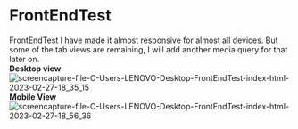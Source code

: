 # FrontEndTest
FrontEndTest
I have made it almost responsive for almost all devices. But some of the tab views are remaining, I will add another media query for that later on.  
**Desktop view**  
![screencapture-file-C-Users-LENOVO-Desktop-FrontEndTest-index-html-2023-02-27-18_35_15](https://user-images.githubusercontent.com/123532079/221580435-9838ae21-5767-49f2-ab15-35b4a0ea21f3.png)  
**Mobile View**  
![screencapture-file-C-Users-LENOVO-Desktop-FrontEndTest-index-html-2023-02-27-18_56_36](https://user-images.githubusercontent.com/123532079/221580654-4509c840-a1bc-47db-a1ab-bf728d658697.png)

